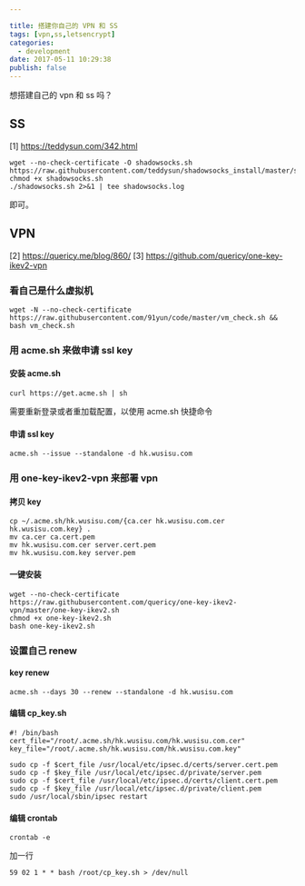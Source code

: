 ```yaml
---

title: 搭建你自己的 VPN 和 SS
tags: [vpn,ss,letsencrypt]
categories: 
  - development
date: 2017-05-11 10:29:38
publish: false
---
```


想搭建自己的 vpn 和 ss 吗？

<!-- more -->

## SS

[1] https://teddysun.com/342.html

```
wget --no-check-certificate -O shadowsocks.sh https://raw.githubusercontent.com/teddysun/shadowsocks_install/master/shadowsocks.sh
chmod +x shadowsocks.sh
./shadowsocks.sh 2>&1 | tee shadowsocks.log
```
即可。


## VPN

[2] https://quericy.me/blog/860/
[3] https://github.com/quericy/one-key-ikev2-vpn


### 看自己是什么虚拟机
```
wget -N --no-check-certificate https://raw.githubusercontent.com/91yun/code/master/vm_check.sh && bash vm_check.sh
```

### 用 acme.sh 来做申请 ssl key

#### 安装 acme.sh
```
curl https://get.acme.sh | sh
```
需要重新登录或者重加载配置，以使用 acme.sh 快捷命令


#### 申请 ssl key

```
acme.sh --issue --standalone -d hk.wusisu.com
```


### 用 one-key-ikev2-vpn 来部署 vpn

#### 拷贝 key

```
cp ~/.acme.sh/hk.wusisu.com/{ca.cer hk.wusisu.com.cer hk.wusisu.com.key} .
mv ca.cer ca.cert.pem
mv hk.wusisu.com.cer server.cert.pem
mv hk.wusisu.com.key server.pem
```

#### 一键安装

```
wget --no-check-certificate https://raw.githubusercontent.com/quericy/one-key-ikev2-vpn/master/one-key-ikev2.sh
chmod +x one-key-ikev2.sh
bash one-key-ikev2.sh
```

### 设置自己 renew

#### key renew

```
acme.sh --days 30 --renew --standalone -d hk.wusisu.com
```

#### 编辑 cp_key.sh

```
#! /bin/bash
cert_file="/root/.acme.sh/hk.wusisu.com/hk.wusisu.com.cer"
key_file="/root/.acme.sh/hk.wusisu.com/hk.wusisu.com.key"

sudo cp -f $cert_file /usr/local/etc/ipsec.d/certs/server.cert.pem
sudo cp -f $key_file /usr/local/etc/ipsec.d/private/server.pem
sudo cp -f $cert_file /usr/local/etc/ipsec.d/certs/client.cert.pem
sudo cp -f $key_file /usr/local/etc/ipsec.d/private/client.pem
sudo /usr/local/sbin/ipsec restart
```

#### 编辑 crontab

```
crontab -e
```

加一行

```
59 02 1 * * bash /root/cp_key.sh > /dev/null
```